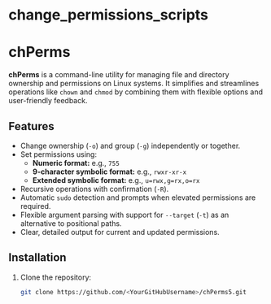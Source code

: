 # change_permissions_scripts

# chPerms

**chPerms** is a command-line utility for managing file and directory ownership and permissions on Linux systems. It simplifies and streamlines operations like `chown` and `chmod` by combining them with flexible options and user-friendly feedback.

## Features

- Change ownership (`-o`) and group (`-g`) independently or together.
- Set permissions using:
  - **Numeric format:** e.g., `755`
  - **9-character symbolic format:** e.g., `rwxr-xr-x`
  - **Extended symbolic format:** e.g., `u=rwx,g=rx,o=rx`
- Recursive operations with confirmation (`-R`).
- Automatic `sudo` detection and prompts when elevated permissions are required.
- Flexible argument parsing with support for `--target` (`-t`) as an alternative to positional paths.
- Clear, detailed output for current and updated permissions.

## Installation

1. Clone the repository:
   ```bash
   git clone https://github.com/<YourGitHubUsername>/chPerms5.git

